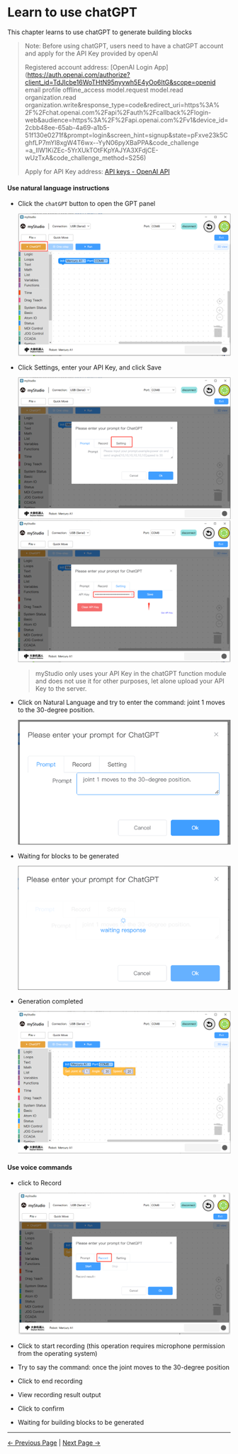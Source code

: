 # Learn to use chatGPT

This chapter learns to use chatGPT to generate building blocks

>Note: Before using chatGPT, users need to have a chatGPT account and apply for the API Key provided by openAI
>
>Registered account address: [OpenAI Login App](https://auth.openai.com/authorize?client_id=TdJIcbe16WoTHtN95nyywh5E4yOo6ItG&scope=openid email profile offline_access model.request model.read organization.read organization.write&response_type=code&redirect_uri=https%3A% 2F%2Fchat.openai.com%2Fapi%2Fauth%2Fcallback%2Flogin-web&audience=https%3A%2F%2Fapi.openai.com%2Fv1&device_id=2cbb48ee-65ab-4a69-a1b5-51f130e0271f&prompt=login&screen_hint=signup&state=pFxve23k5C ghfLP7mYl8xgW4T6wx--YyN06pyXBaPPA&code_challenge =a_IIW1KiZEc-5YrXUkTOtFKpYAJYA3XFdjCE-wUzTxA&code_challenge_method=S256)
>
>Apply for API Key address: [API keys - OpenAI API](https://platform.openai.com/api-keys)



#### Use natural language instructions

- Click the `chatGPT` button to open the GPT panel

  <img src="..\..\..\..\resources\5-BasicApplication\5.2-ApplicationUse\5.2.1-mystudio\1-myblockly\images\5\1.png" />






- Click Settings, enter your API Key, and click Save

  <img src="..\..\..\..\resources\5-BasicApplication\5.2-ApplicationUse\5.2.1-mystudio\1-myblockly\images\5\2.png" />



  <img src="..\..\..\..\resources\5-BasicApplication\5.2-ApplicationUse\5.2.1-mystudio\1-myblockly\images\5\3.png" />





  > myStudio only uses your API Key in the chatGPT function module and does not use it for other purposes, let alone upload your API Key to the server.



- Click on Natural Language and try to enter the command: joint 1 moves to the 30-degree position.

  <img src="..\..\..\..\resources\5-BasicApplication\5.2-ApplicationUse\5.2.1-mystudio\1-myblockly\images\5\4.png" />



- Waiting for blocks to be generated

  <img src="..\..\..\..\resources\5-BasicApplication\5.2-ApplicationUse\5.2.1-mystudio\1-myblockly\images\5\5.png" />




- Generation completed

  <img src="..\..\..\..\resources\5-BasicApplication\5.2-ApplicationUse\5.2.1-mystudio\1-myblockly\images\5\6.png" />













#### Use voice commands

- click to Record

  <img src="..\..\..\..\resources\5-BasicApplication\5.2-ApplicationUse\5.2.1-mystudio\1-myblockly\images\5\7.png" />





- Click to start recording (this operation requires microphone permission from the operating system)
- Try to say the command: once the joint moves to the 30-degree position
- Click to end recording
- View recording result output
- Click to confirm
- Waiting for building blocks to be generated




---

[← Previous Page](./4-quickMove.md) | [Next Page →](./6-singleStep.md)









